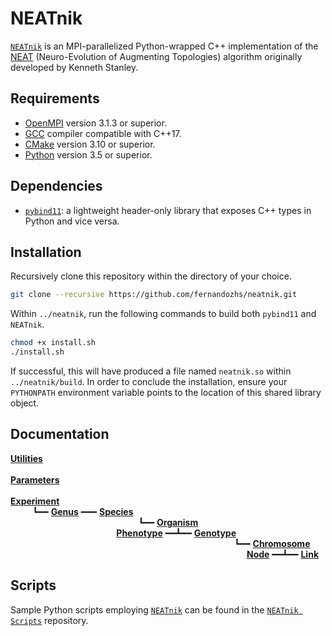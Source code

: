 # NEATnik

[`NEATnik`](https://github.com/fernandozhs/neatnik) is an MPI-parallelized Python-wrapped C++ implementation of the [NEAT](https://direct.mit.edu/evco/article-abstract/10/2/99/1123/Evolving-Neural-Networks-through-Augmenting) (Neuro-Evolution of Augmenting Topologies) algorithm originally developed by Kenneth Stanley.

## Requirements

* [OpenMPI](https://www.open-mpi.org/) version 3.1.3 or superior.
* [GCC](http://gcc.gnu.org/) compiler compatible with C++17.
* [CMake](http://cmake.org/) version 3.10 or superior.
* [Python](http://www.python.org/) version 3.5 or superior.

## Dependencies

* [`pybind11`](http://github.com/pybind/pybind11): a lightweight header-only library that exposes C++ types in Python and vice versa.

## Installation

Recursively clone this repository within the directory of your choice.

```bash
git clone --recursive https://github.com/fernandozhs/neatnik.git
```

Within `../neatnik`, run the following commands to build both `pybind11` and `NEATnik`.

```bash
chmod +x install.sh
./install.sh
```

If successful, this will have produced a file named `neatnik.so` within `../neatnik/build`. In order to conclude the installation, ensure your `PYTHONPATH` environment variable points to the location of this shared library object.

## Documentation

**[Utilities](guide/utilities.md)**  
&nbsp;  
**[Parameters](guide/parameters.md)**  
&nbsp;  
**[Experiment](guide/experiment.md)**  
&nbsp;&nbsp;&nbsp;&nbsp;&nbsp;&nbsp;&nbsp;&nbsp;
┗━━ **[Genus](guide/genus.md)** ━━━ **[Species](guide/species.md)**  
&nbsp;&nbsp;&nbsp;&nbsp;&nbsp;&nbsp;&nbsp;&nbsp;&nbsp;&nbsp;&nbsp;&nbsp;&nbsp;&nbsp;&nbsp;&nbsp;&nbsp;&nbsp;&nbsp;&nbsp;&nbsp;&nbsp;&nbsp;&nbsp;&nbsp;&nbsp;&nbsp;&nbsp;&nbsp;&nbsp;&nbsp;&nbsp;&nbsp;&nbsp;&nbsp;&nbsp;&nbsp;&nbsp;&nbsp;&nbsp;&nbsp;&nbsp;&nbsp;&nbsp;&nbsp;&nbsp;&nbsp;&nbsp;&nbsp;&nbsp;&nbsp;
┗━━ **[Organism](guide/organism.md)**  
&nbsp;&nbsp;&nbsp;&nbsp;&nbsp;&nbsp;&nbsp;&nbsp;&nbsp;&nbsp;&nbsp;&nbsp;&nbsp;&nbsp;&nbsp;&nbsp;&nbsp;&nbsp;&nbsp;&nbsp;&nbsp;&nbsp;&nbsp;&nbsp;&nbsp;&nbsp;&nbsp;&nbsp;&nbsp;&nbsp;&nbsp;&nbsp;&nbsp;&nbsp;&nbsp;&nbsp;&nbsp;&nbsp;&nbsp;&nbsp;&nbsp;&nbsp;
**[Phenotype](guide/phenotype.md)** ━━┻━━ **[Genotype](guide/genotype.md)**  
&nbsp;&nbsp;&nbsp;&nbsp;&nbsp;&nbsp;&nbsp;&nbsp;&nbsp;&nbsp;&nbsp;&nbsp;&nbsp;&nbsp;&nbsp;&nbsp;&nbsp;&nbsp;&nbsp;&nbsp;&nbsp;&nbsp;&nbsp;&nbsp;&nbsp;&nbsp;&nbsp;&nbsp;&nbsp;&nbsp;&nbsp;&nbsp;&nbsp;&nbsp;&nbsp;&nbsp;&nbsp;&nbsp;&nbsp;&nbsp;&nbsp;&nbsp;&nbsp;&nbsp;&nbsp;&nbsp;&nbsp;&nbsp;&nbsp;&nbsp;&nbsp;&nbsp;&nbsp;&nbsp;&nbsp;&nbsp;&nbsp;&nbsp;&nbsp;&nbsp;&nbsp;&nbsp;&nbsp;&nbsp;&nbsp;&nbsp;&nbsp;&nbsp;&nbsp;&nbsp;&nbsp;&nbsp;&nbsp;&nbsp;&nbsp;&nbsp;&nbsp;&nbsp;&nbsp;&nbsp;&nbsp;&nbsp;&nbsp;&nbsp;&nbsp;&nbsp;&nbsp;&nbsp;&nbsp;&nbsp;
┗━━ **[Chromosome](guide/chromosome.md)**  
&nbsp;&nbsp;&nbsp;&nbsp;&nbsp;&nbsp;&nbsp;&nbsp;&nbsp;&nbsp;&nbsp;&nbsp;&nbsp;&nbsp;&nbsp;&nbsp;&nbsp;&nbsp;&nbsp;&nbsp;&nbsp;&nbsp;&nbsp;&nbsp;&nbsp;&nbsp;&nbsp;&nbsp;&nbsp;&nbsp;&nbsp;&nbsp;&nbsp;&nbsp;&nbsp;&nbsp;&nbsp;&nbsp;&nbsp;&nbsp;&nbsp;&nbsp;&nbsp;&nbsp;&nbsp;&nbsp;&nbsp;&nbsp;&nbsp;&nbsp;&nbsp;&nbsp;&nbsp;&nbsp;&nbsp;&nbsp;&nbsp;&nbsp;&nbsp;&nbsp;&nbsp;&nbsp;&nbsp;&nbsp;&nbsp;&nbsp;&nbsp;&nbsp;&nbsp;&nbsp;&nbsp;&nbsp;&nbsp;&nbsp;&nbsp;&nbsp;&nbsp;&nbsp;&nbsp;&nbsp;&nbsp;&nbsp;&nbsp;&nbsp;&nbsp;&nbsp;&nbsp;&nbsp;&nbsp;&nbsp;&nbsp;&nbsp;&nbsp;&nbsp;&nbsp;
**[Node](guide/node.md)** ━━┻━━ **[Link](guide/link.md)**

## Scripts

Sample Python scripts employing [`NEATnik`](https://github.com/fernandozhs/neatnik) can be found in the [`NEATnik Scripts`](http://github.com/fernandozhs/neatnik-scripts) repository.
